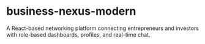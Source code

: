 # business-nexus-modern
A React-based networking platform connecting entrepreneurs and investors with role-based dashboards, profiles, and real-time chat.

